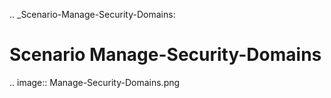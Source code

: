 .. _Scenario-Manage-Security-Domains:

Scenario Manage-Security-Domains
====================

.. image:: Manage-Security-Domains.png


